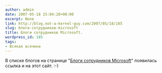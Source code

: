 ```yaml
---
author: admin
date: 2007-05-18 15:04:20+00:00
excerpt: None
link: http://blog.not-a-kernel-guy.com/2007/05/18/185
slug: блоги-сотрудников-microsoft
title: Блоги сотрудников Microsoft.
wordpress_id: 185
tags:
- Всякая всячина
---
```


В списке блогов на странице "[Блоги сотрудников Microsoft](http://www.microsoft.com/rus/technet/blogs/portalhome.mspx)" появилась ссылка и на этот сайт. :-)
